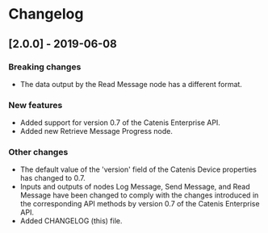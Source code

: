 # Changelog

## [2.0.0] - 2019-06-08

### Breaking changes
- The data output by the Read Message node has a different format.

### New features
- Added support for version 0.7 of the Catenis Enterprise API.
- Added new Retrieve Message Progress node.

### Other changes
- The default value of the 'version' field of the Catenis Device properties has changed to 0.7.
- Inputs and outputs of nodes Log Message, Send Message, and Read Message have been changed to comply with the changes
 introduced in the corresponding API methods by version 0.7 of the Catenis Enterprise API. 
- Added CHANGELOG (this) file.